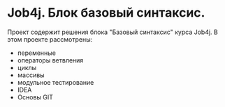 # Job4j. Блок базовый синтаксис.
Проект содержит решения блока "Базовый синтаксис" курса Job4j. 
В этом проекте рассмотрены: 
- переменные
- операторы ветвления
- циклы
- массивы
- модульное тестирование
- IDEA
- Основы GIT 